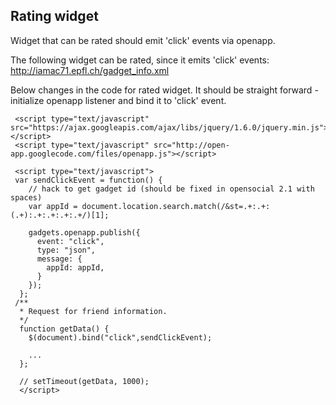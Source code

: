 Rating widget
-------------

Widget that can be rated should emit 'click' events via openapp.

The following widget can be rated, since it emits 'click' events:
http://iamac71.epfl.ch/gadget_info.xml

Below changes in the code for rated widget.
It should be straight forward - initialize openapp listener and bind it to 'click' event.


     <script type="text/javascript" src="https://ajax.googleapis.com/ajax/libs/jquery/1.6.0/jquery.min.js"></script>
     <script type="text/javascript" src="http://open-app.googlecode.com/files/openapp.js"></script>
 
     <script type="text/javascript">
     var sendClickEvent = function() {
        // hack to get gadget id (should be fixed in opensocial 2.1 with spaces)
        var appId = document.location.search.match(/&st=.+:.+:(.+):.+:.+:.+:.+/)[1];

        gadgets.openapp.publish({
          event: "click",
          type: "json",
          message: {
            appId: appId,
          }
        });
      };
     /**
      * Request for friend information.
      */
      function getData() { 
        $(document).bind("click",sendClickEvent);
      
        ...
      };

      // setTimeout(getData, 1000);
      </script>
